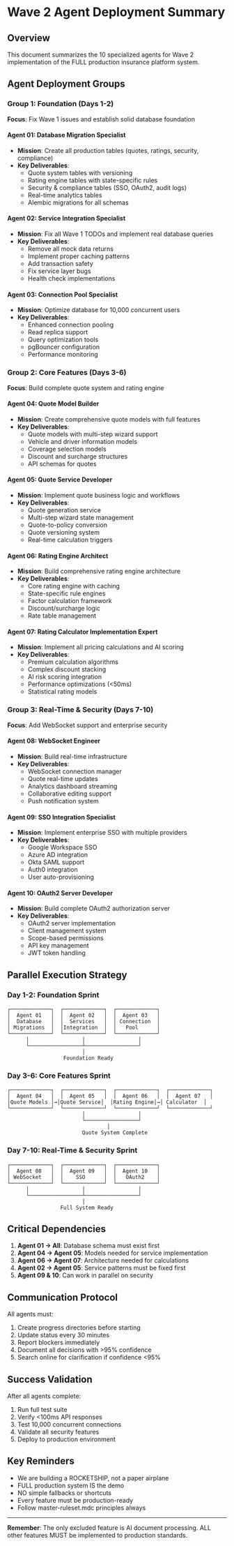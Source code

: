 # Wave 2 Agent Deployment Summary

## Overview

This document summarizes the 10 specialized agents for Wave 2 implementation of the FULL production insurance platform system.

## Agent Deployment Groups

### Group 1: Foundation (Days 1-2)

**Focus**: Fix Wave 1 issues and establish solid database foundation

#### Agent 01: Database Migration Specialist

- **Mission**: Create all production tables (quotes, ratings, security, compliance)
- **Key Deliverables**:
  - Quote system tables with versioning
  - Rating engine tables with state-specific rules
  - Security & compliance tables (SSO, OAuth2, audit logs)
  - Real-time analytics tables
  - Alembic migrations for all schemas

#### Agent 02: Service Integration Specialist

- **Mission**: Fix all Wave 1 TODOs and implement real database queries
- **Key Deliverables**:
  - Remove all mock data returns
  - Implement proper caching patterns
  - Add transaction safety
  - Fix service layer bugs
  - Health check implementations

#### Agent 03: Connection Pool Specialist

- **Mission**: Optimize database for 10,000 concurrent users
- **Key Deliverables**:
  - Enhanced connection pooling
  - Read replica support
  - Query optimization tools
  - pgBouncer configuration
  - Performance monitoring

### Group 2: Core Features (Days 3-6)

**Focus**: Build complete quote system and rating engine

#### Agent 04: Quote Model Builder

- **Mission**: Create comprehensive quote models with full features
- **Key Deliverables**:
  - Quote models with multi-step wizard support
  - Vehicle and driver information models
  - Coverage selection models
  - Discount and surcharge structures
  - API schemas for quotes

#### Agent 05: Quote Service Developer

- **Mission**: Implement quote business logic and workflows
- **Key Deliverables**:
  - Quote generation service
  - Multi-step wizard state management
  - Quote-to-policy conversion
  - Quote versioning system
  - Real-time calculation triggers

#### Agent 06: Rating Engine Architect

- **Mission**: Build comprehensive rating engine architecture
- **Key Deliverables**:
  - Core rating engine with caching
  - State-specific rule engines
  - Factor calculation framework
  - Discount/surcharge logic
  - Rate table management

#### Agent 07: Rating Calculator Implementation Expert

- **Mission**: Implement all pricing calculations and AI scoring
- **Key Deliverables**:
  - Premium calculation algorithms
  - Complex discount stacking
  - AI risk scoring integration
  - Performance optimizations (<50ms)
  - Statistical rating models

### Group 3: Real-Time & Security (Days 7-10)

**Focus**: Add WebSocket support and enterprise security

#### Agent 08: WebSocket Engineer

- **Mission**: Build real-time infrastructure
- **Key Deliverables**:
  - WebSocket connection manager
  - Quote real-time updates
  - Analytics dashboard streaming
  - Collaborative editing support
  - Push notification system

#### Agent 09: SSO Integration Specialist

- **Mission**: Implement enterprise SSO with multiple providers
- **Key Deliverables**:
  - Google Workspace SSO
  - Azure AD integration
  - Okta SAML support
  - Auth0 integration
  - User auto-provisioning

#### Agent 10: OAuth2 Server Developer

- **Mission**: Build complete OAuth2 authorization server
- **Key Deliverables**:
  - OAuth2 server implementation
  - Client management system
  - Scope-based permissions
  - API key management
  - JWT token handling

## Parallel Execution Strategy

### Day 1-2: Foundation Sprint

```
┌─────────────┐  ┌─────────────┐  ┌─────────────┐
│  Agent 01   │  │  Agent 02   │  │  Agent 03   │
│  Database   │  │  Services   │  │ Connection  │
│ Migrations  │  │Integration  │  │   Pool      │
└─────────────┘  └─────────────┘  └─────────────┘
      │                 │                 │
      └─────────────────┴─────────────────┘
                        │
                  Foundation Ready
```

### Day 3-6: Core Features Sprint

```
┌─────────────┐  ┌─────────────┐  ┌─────────────┐  ┌─────────────┐
│  Agent 04   │  │  Agent 05   │  │  Agent 06   │  │  Agent 07   │
│Quote Models │→│Quote Service│  │Rating Engine│→│ Calculator  │
└─────────────┘  └─────────────┘  └─────────────┘  └─────────────┘
                        │                 │
                        └─────────────────┘
                                │
                        Quote System Complete
```

### Day 7-10: Real-Time & Security Sprint

```
┌─────────────┐  ┌─────────────┐  ┌─────────────┐
│  Agent 08   │  │  Agent 09   │  │  Agent 10   │
│ WebSocket   │  │    SSO      │  │   OAuth2    │
└─────────────┘  └─────────────┘  └─────────────┘
      │                 │                 │
      └─────────────────┴─────────────────┘
                        │
                 Full System Ready
```

## Critical Dependencies

1. **Agent 01 → All**: Database schema must exist first
2. **Agent 04 → Agent 05**: Models needed for service implementation
3. **Agent 06 → Agent 07**: Architecture needed for calculations
4. **Agent 02 → Agent 05**: Service patterns must be fixed first
5. **Agent 09 & 10**: Can work in parallel on security

## Communication Protocol

All agents must:

1. Create progress directories before starting
2. Update status every 30 minutes
3. Report blockers immediately
4. Document all decisions with >95% confidence
5. Search online for clarification if confidence <95%

## Success Validation

After all agents complete:

1. Run full test suite
2. Verify <100ms API responses
3. Test 10,000 concurrent connections
4. Validate all security features
5. Deploy to production environment

## Key Reminders

- We are building a ROCKETSHIP, not a paper airplane
- FULL production system IS the demo
- NO simple fallbacks or shortcuts
- Every feature must be production-ready
- Follow master-ruleset.mdc principles always

---

**Remember**: The only excluded feature is AI document processing. ALL other features MUST be implemented to production standards.
